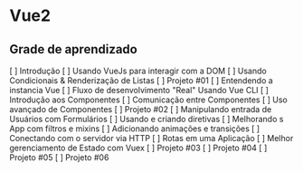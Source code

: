 # Vue2 

## Grade de aprendizado
[ ] Introdução
[ ] Usando VueJs para interagir com a DOM
[ ] Usando Condicionais & Renderização de Listas
[ ] Projeto #01
[ ] Entendendo a instancia Vue
[ ] Fluxo de desenvolvimento "Real" Usando Vue CLI
[ ] Introdução aos Componentes
[ ] Comunicação entre Componentes
[ ] Uso avançado de Componentes
[ ] Projeto #02
[ ] Manipulando entrada de Usuários com Formulários
[ ] Usando e criando diretivas
[ ] Melhorando s App com filtros e mixins
[ ] Adicionando animações e transições
[ ] Conectando com o servidor via HTTP
[ ] Rotas em uma Aplicação
[ ] Melhor gerenciamento de Estado com Vuex
[ ] Projeto #03
[ ] Projeto #04
[ ] Projeto #05
[ ] Projeto #06